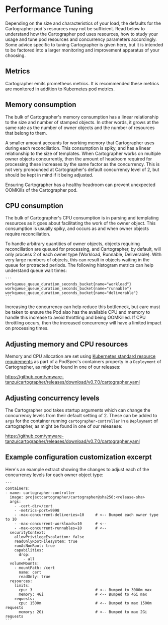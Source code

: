 # Performance Tuning

Depending on the size and characteristics of your load, the defaults for the Cartographer pod's resources may not be
sufficient. Read below to understand how the Cartographer pod uses resources, how to study your usage and tune pod
resources and concurrency parameters accordingly. Some advice specific to tuning Cartographer is given here, but it is
intended to be factored into a larger monitoring and improvement apparatus of your choosing.

## Metrics

Cartographer emits prometheus metrics. It is recommended these metrics are monitored in addition to Kubernetes pod
metrics.

## Memory consumption

The bulk of Cartographer's memory consumption has a linear relationship to the size and number of stamped objects. In
other words, it grows at the same rate as the number of owner objects and the number of resources that belong to them.

A smaller amount accounts for working memory that Cartographer uses during each reconciliation. This consumption is
spiky, and has a linear relationship to the size of templates. When Cartographer works on multiple owner objects
concurrently, then the amount of headroom required for processing these increases by the same factor as the concurrency.
This is not very pronounced at Cartographer's default concurrency level of 2, but should be kept in mind if it being
adjusted.

Ensuring Cartographer has a healthy headroom can prevent unexpected OOMKills of the Cartographer pod.

## CPU consumption

The bulk of Cartographer's CPU consumption is in parsing and templating resources as it goes about facilitating the work
of the owner object. This consumption is usually spiky, and occurs as and when owner objects require reconciliation.

To handle arbitrary quantities of owner objects, objects requiring reconciliation are queued for processing, and
Cartographer, by default, will only process 2 of each owner type (Workload, Runnable, Deliverable). With very large
numbers of objects, this can result in objects waiting in the queue for protracted periods. The following histogram
metrics can help understand queue wait times:

    ```
    workqueue_queue_duration_seconds_bucket{name="workload"}
    workqueue_queue_duration_seconds_bucket{name="runnable"}
    workqueue_queue_duration_seconds_bucket{name="deliverable"}
    ```

Increasing the concurrency can help reduce this bottleneck, but care must be taken to ensure the Pod also has the
available CPU and memory to handle this increase to avoid throttling and being OOMKilled. If CPU throttling occurs, then
the increased concurrency will have a limited impact on processing times.

## Adjusting memory and CPU resources

Memory and CPU allocation are set using
[Kubernetes standard resource requirements](https://kubernetes.io/docs/reference/generated/kubernetes-api/v1.25/#resourcerequirements-v1-core)
as part of a PodSpec's containers property in a `Deployment` of Cartographer, as might be found in one of our releases:

https://github.com/vmware-tanzu/cartographer/releases/download/v0.7.0/cartographer.yaml

## Adjusting concurrency levels

The Cartographer pod takes startup arguments which can change the concurrency levels from their default setting of 2.
These can be added to `args` for the container running `cartographer-controller` in a `Deployment` of cartographer, as
might be found in one of our releasese:

https://github.com/vmware-tanzu/cartographer/releases/download/v0.7.0/cartographer.yaml

## Example configuration customization excerpt

Here's an example extract showing the changes to adjust each of the concurrency levels for each owner object type:

    ```
    containers:
    - name: cartographer-controller
      image: projectcartographer/cartographer@sha256:<release-sha>
      args:
        - -cert-dir=/cert
        - -metrics-port=9998
        - -max-concurrent-deliveries=10     # <-- Bumped each owner type to 10
        - -max-concurrent-workloads=10      # <--
        - -max-concurrent-runnables=10      # <--
      securityContext:
        allowPrivilegeEscalation: false
        readOnlyRootFilesystem: true
        runAsNonRoot: true
        capabilities:
          drop:
            - all
      volumeMounts:
        - mountPath: /cert
          name: cert
          readOnly: true
      resources:
        limits:
          cpu: 3                            # <-- Bumped to 3000m max
          memory: 4Gi                       # <-- Bumped to 4Gi max
        requests:
          cpu: 1500m                        # <-- Bumped to max 1500m requests
          memory: 2Gi                       # <-- Bumped to max 2Gi requests
    ```
